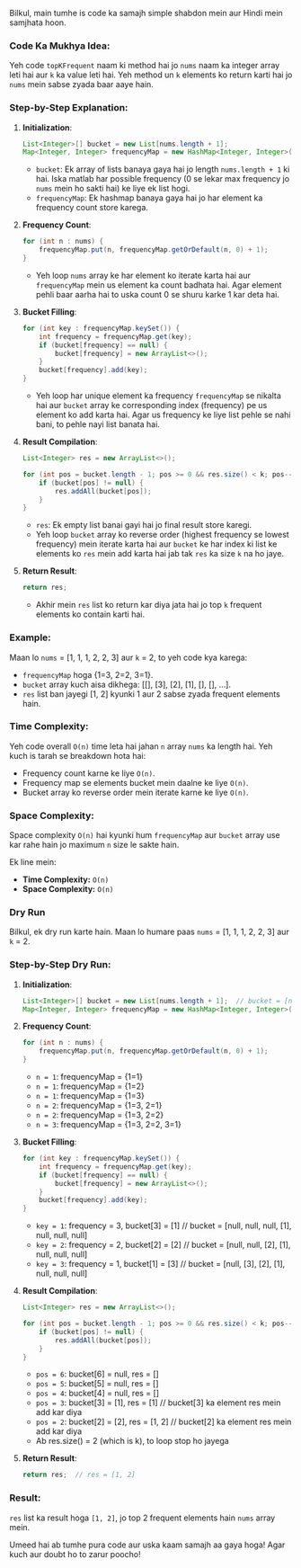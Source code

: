 Bilkul, main tumhe is code ka samajh simple shabdon mein aur Hindi mein samjhata hoon.

### Code Ka Mukhya Idea:
Yeh code `topKFrequent` naam ki method hai jo `nums` naam ka integer array leti hai aur `k` ka value leti hai. Yeh method un `k` elements ko return karti hai jo `nums` mein sabse zyada baar aaye hain.

### Step-by-Step Explanation:

1. **Initialization**:
   ```java
   List<Integer>[] bucket = new List[nums.length + 1];
   Map<Integer, Integer> frequencyMap = new HashMap<Integer, Integer>();
   ```
   - `bucket`: Ek array of lists banaya gaya hai jo length `nums.length + 1` ki hai. Iska matlab har possible frequency (0 se lekar max frequency jo `nums` mein ho sakti hai) ke liye ek list hogi.
   - `frequencyMap`: Ek hashmap banaya gaya hai jo har element ka frequency count store karega.

2. **Frequency Count**:
   ```java
   for (int n : nums) {
       frequencyMap.put(n, frequencyMap.getOrDefault(n, 0) + 1);
   }
   ```
   - Yeh loop `nums` array ke har element ko iterate karta hai aur `frequencyMap` mein us element ka count badhata hai. Agar element pehli baar aarha hai to uska count 0 se shuru karke 1 kar deta hai.

3. **Bucket Filling**:
   ```java
   for (int key : frequencyMap.keySet()) {
       int frequency = frequencyMap.get(key);
       if (bucket[frequency] == null) {
           bucket[frequency] = new ArrayList<>();
       }
       bucket[frequency].add(key);
   }
   ```
   - Yeh loop har unique element ka frequency `frequencyMap` se nikalta hai aur `bucket` array ke corresponding index (frequency) pe us element ko add karta hai. Agar us frequency ke liye list pehle se nahi bani, to pehle nayi list banata hai.

4. **Result Compilation**:
   ```java
   List<Integer> res = new ArrayList<>();
   
   for (int pos = bucket.length - 1; pos >= 0 && res.size() < k; pos--) {
       if (bucket[pos] != null) {
           res.addAll(bucket[pos]);
       }
   }
   ```
   - `res`: Ek empty list banai gayi hai jo final result store karegi.
   - Yeh loop `bucket` array ko reverse order (highest frequency se lowest frequency) mein iterate karta hai aur `bucket` ke har index ki list ke elements ko `res` mein add karta hai jab tak `res` ka size `k` na ho jaye.

5. **Return Result**:
   ```java
   return res;
   ```
   - Akhir mein `res` list ko return kar diya jata hai jo top `k` frequent elements ko contain karti hai.

### Example:
Maan lo `nums` = [1, 1, 1, 2, 2, 3] aur `k` = 2, to yeh code kya karega:
- `frequencyMap` hoga {1=3, 2=2, 3=1}.
- `bucket` array kuch aisa dikhega: [[], [3], [2], [1], [], [], ...].
- `res` list ban jayegi [1, 2] kyunki 1 aur 2 sabse zyada frequent elements hain.


### Time Complexity:
Yeh code overall `O(n)` time leta hai jahan `n` array `nums` ka length hai. Yeh kuch is tarah se breakdown hota hai:
- Frequency count karne ke liye `O(n)`.
- Frequency map se elements bucket mein daalne ke liye `O(n)`.
- Bucket array ko reverse order mein iterate karne ke liye `O(n)`.

### Space Complexity:
Space complexity `O(n)` hai kyunki hum `frequencyMap` aur `bucket` array use kar rahe hain jo maximum `n` size le sakte hain.

Ek line mein:
- **Time Complexity:** `O(n)`
- **Space Complexity:** `O(n)`


### Dry Run

Bilkul, ek dry run karte hain. Maan lo humare paas `nums` = [1, 1, 1, 2, 2, 3] aur `k` = 2.

### Step-by-Step Dry Run:

1. **Initialization**:
   ```java
   List<Integer>[] bucket = new List[nums.length + 1];  // bucket = [null, null, null, null, null, null, null]
   Map<Integer, Integer> frequencyMap = new HashMap<Integer, Integer>();  // frequencyMap = {}
   ```

2. **Frequency Count**:
   ```java
   for (int n : nums) {
       frequencyMap.put(n, frequencyMap.getOrDefault(n, 0) + 1);
   }
   ```
   - `n = 1`: frequencyMap = {1=1}
   - `n = 1`: frequencyMap = {1=2}
   - `n = 1`: frequencyMap = {1=3}
   - `n = 2`: frequencyMap = {1=3, 2=1}
   - `n = 2`: frequencyMap = {1=3, 2=2}
   - `n = 3`: frequencyMap = {1=3, 2=2, 3=1}

3. **Bucket Filling**:
   ```java
   for (int key : frequencyMap.keySet()) {
       int frequency = frequencyMap.get(key);
       if (bucket[frequency] == null) {
           bucket[frequency] = new ArrayList<>();
       }
       bucket[frequency].add(key);
   }
   ```
   - `key = 1`: frequency = 3, bucket[3] = [1]  // bucket = [null, null, null, [1], null, null, null]
   - `key = 2`: frequency = 2, bucket[2] = [2]  // bucket = [null, null, [2], [1], null, null, null]
   - `key = 3`: frequency = 1, bucket[1] = [3]  // bucket = [null, [3], [2], [1], null, null, null]

4. **Result Compilation**:
   ```java
   List<Integer> res = new ArrayList<>();
   
   for (int pos = bucket.length - 1; pos >= 0 && res.size() < k; pos--) {
       if (bucket[pos] != null) {
           res.addAll(bucket[pos]);
       }
   }
   ```
   - `pos = 6`: bucket[6] = null, res = []
   - `pos = 5`: bucket[5] = null, res = []
   - `pos = 4`: bucket[4] = null, res = []
   - `pos = 3`: bucket[3] = [1], res = [1]  // bucket[3] ka element res mein add kar diya
   - `pos = 2`: bucket[2] = [2], res = [1, 2]  // bucket[2] ka element res mein add kar diya
   - Ab res.size() = 2 (which is k), to loop stop ho jayega

5. **Return Result**:
   ```java
   return res;  // res = [1, 2]
   ```

### Result:
`res` list ka result hoga `[1, 2]`, jo top 2 frequent elements hain `nums` array mein.

Umeed hai ab tumhe pura code aur uska kaam samajh aa gaya hoga! Agar kuch aur doubt ho to zarur poocho!
